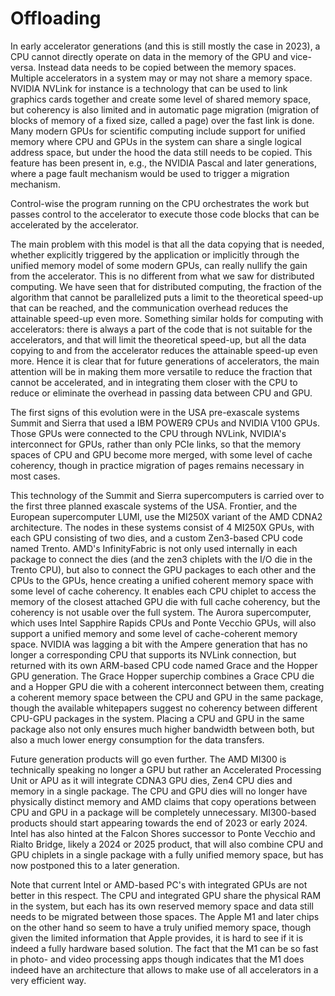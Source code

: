 # Offloading

In early accelerator generations (and this is still mostly the case in 2023), a CPU cannot
directly operate on data in the memory of the GPU and vice-versa. Instead data
needs to be copied between the memory spaces. Multiple accelerators in a system
may or may not share a memory space. NVIDIA NVLink for instance is a technology
that can be used to link graphics cards together and create some level of shared memory space,
but coherency is also limited and in automatic page migration (migration of blocks of 
memory of a fixed size, called a page) over the fast link
is done. Many modern GPUs for 
scientific computing include support for unified memory where CPU and GPUs in the
system can share a single logical address space, but under the hood the data still
needs to be copied. This feature has been present in, e.g., the NVIDIA Pascal and later 
generations, where a page fault mechanism would be used to trigger a migration mechanism.

Control-wise the program running on the CPU orchestrates the work but passes
control to the accelerator to execute those code blocks that can be accelerated
by the accelerator.

The main problem with this model is that all the data copying that is needed,
whether explicitly triggered by the application or implicitly through the unified
memory model of some modern GPUs, can really nullify the gain from the accelerator.
This is no different from what we saw for distributed computing. 
We have seen that for distributed computing, the fraction of the algorithm that cannot be parallelized
puts a limit to the theoretical speed-up that can be reached, and the communication overhead 
reduces the attainable speed-up even more.
Something similar holds for computing with accelerators: there is always a part of the code
that is not suitable for the accelerators, and that will limit the theoretical speed-up,
but all the data copying to and from the accelerator reduces the attainable speed-up 
even more.
Hence it is clear that for future generations of
accelerators, the main attention will be in making them more versatile to reduce the
fraction that cannot be accelerated, and in integrating them closer with the CPU to reduce
or eliminate the overhead in passing data between CPU and GPU.

The first signs of this evolution were in the USA pre-exascale systems Summit and
Sierra that used a IBM POWER9 CPUs and NVIDIA V100 GPUs. 
Those GPUs were connected to the CPU through NVLink,
NVIDIA's interconnect for GPUs, rather than only PCIe links, so that the memory spaces
of CPU and GPU become more merged, with some level of cache coherency, though in 
practice migration of pages remains necessary in most cases.

This technology of the Summit and Sierra supercomputers is carried over to the first three
planned exascale systems of the USA. Frontier, and the European supercomputer LUMI, use the
MI250X variant of the AMD CDNA2 architecture. The nodes in these systems consist of 
4 MI250X GPUs, with each GPU consisting of two dies, and a custom Zen3-based CPU code named Trento.
AMD's InfinityFabric is not only used internally in each package to connect the dies (and the zen3
chiplets with the I/O die in the Trento CPU), but also to connect the GPU packages to each other
and the CPUs to the GPUs, hence creating a unified coherent memory space with some level of cache coherency.
It enables each CPU chiplet to access the memory of the closest attached GPU die with full cache coherency,
but the coherency is not usable over the full system. 
The Aurora supercomputer, which uses
Intel Sapphire Rapids CPUs and Ponte Vecchio GPUs, will also support a unified memory 
and some level of cache-coherent memory space. 
NVIDIA was lagging a bit with the Ampere generation that has no longer a corresponding
CPU that supports its NVLink connection, but returned with its own ARM-based CPU code named
Grace and the Hopper GPU generation. The Grace Hopper superchip combines a Grace CPU die and
a Hopper GPU die with a coherent interconnect between them, creating a coherent memory space
between the CPU and GPU in the same package, though the available whitepapers suggest no 
coherency between different CPU-GPU packages in the system. Placing a CPU and GPU in the same
package also not only ensures much higher bandwidth between both, but also a much lower energy
consumption for the data transfers.

Future generation products will go even further. The AMD MI300 is technically speaking no longer
a GPU but rather an Accelerated Processing Unit or APU as it will integrate CDNA3 GPU dies, Zen4 CPU dies
and memory in a single package. The CPU and GPU dies will no longer have physically distinct memory
and AMD claims that copy operations between CPU and GPU in a package will be completely unnecessary.
MI300-based products should start appearing towards the end of 2023 or early 2024. 
Intel has also hinted at the Falcon Shores successor to Ponte Vecchio and Rialto Bridge, likely a 2024 or 2025 product, 
that will also combine CPU and GPU chiplets in a single package with a fully unified memory
space, but has now postponed this to a later generation. 

Note that current Intel or AMD-based PC's with integrated GPUs are not better in this respect.
The CPU and integrated GPU share the physical RAM in the system, but each has its own
reserved memory space and data still needs to be migrated between those spaces. 
The Apple M1 and later chips on the other hand so seem to have a truly unified memory space,
though given the limited information that Apple provides, it is hard to see if it is indeed
a fully hardware based solution. The fact that the M1 can be so fast in photo- and video
processing apps though indicates that the M1 does indeed have an architecture that allows
to make use of all accelerators in a very efficient way.

